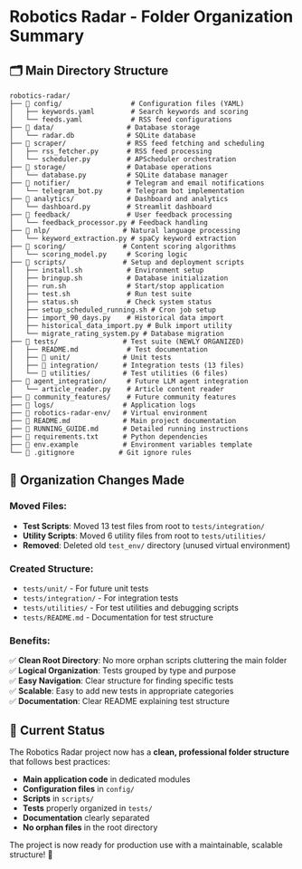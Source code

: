 # Robotics Radar - Folder Organization Summary

## 🗂️ **Main Directory Structure**

```
robotics-radar/
├── 📁 config/                 # Configuration files (YAML)
│   ├── keywords.yaml         # Search keywords and scoring
│   └── feeds.yaml            # RSS feed configurations
├── 📁 data/                  # Database storage
│   └── radar.db             # SQLite database
├── 📁 scraper/               # RSS feed fetching and scheduling
│   ├── rss_fetcher.py       # RSS feed processing
│   └── scheduler.py         # APScheduler orchestration
├── 📁 storage/               # Database operations
│   └── database.py          # SQLite database manager
├── 📁 notifier/              # Telegram and email notifications
│   └── telegram_bot.py      # Telegram bot implementation
├── 📁 analytics/             # Dashboard and analytics
│   └── dashboard.py         # Streamlit dashboard
├── 📁 feedback/              # User feedback processing
│   └── feedback_processor.py # Feedback handling
├── 📁 nlp/                  # Natural language processing
│   └── keyword_extraction.py # spaCy keyword extraction
├── 📁 scoring/              # Content scoring algorithms
│   └── scoring_model.py     # Scoring logic
├── 📁 scripts/              # Setup and deployment scripts
│   ├── install.sh           # Environment setup
│   ├── bringup.sh           # Database initialization
│   ├── run.sh               # Start/stop application
│   ├── test.sh              # Run test suite
│   ├── status.sh            # Check system status
│   ├── setup_scheduled_running.sh # Cron job setup
│   ├── import_90_days.py    # Historical data import
│   ├── historical_data_import.py # Bulk import utility
│   └── migrate_rating_system.py # Database migration
├── 📁 tests/                # Test suite (NEWLY ORGANIZED)
│   ├── README.md            # Test documentation
│   ├── 📁 unit/             # Unit tests
│   ├── 📁 integration/      # Integration tests (13 files)
│   └── 📁 utilities/        # Test utilities (6 files)
├── 📁 agent_integration/     # Future LLM agent integration
│   └── article_reader.py    # Article content reader
├── 📁 community_features/    # Future community features
├── 📁 logs/                 # Application logs
├── 📁 robotics-radar-env/   # Virtual environment
├── 📄 README.md             # Main project documentation
├── 📄 RUNNING_GUIDE.md      # Detailed running instructions
├── 📄 requirements.txt      # Python dependencies
├── 📄 env.example           # Environment variables template
└── 📄 .gitignore           # Git ignore rules
```

## 🧹 **Organization Changes Made**

### **Moved Files:**
- **Test Scripts**: Moved 13 test files from root to `tests/integration/`
- **Utility Scripts**: Moved 6 utility files from root to `tests/utilities/`
- **Removed**: Deleted old `test_env/` directory (unused virtual environment)

### **Created Structure:**
- `tests/unit/` - For future unit tests
- `tests/integration/` - For integration tests
- `tests/utilities/` - For test utilities and debugging scripts
- `tests/README.md` - Documentation for test structure

### **Benefits:**
✅ **Clean Root Directory**: No more orphan scripts cluttering the main folder  
✅ **Logical Organization**: Tests grouped by type and purpose  
✅ **Easy Navigation**: Clear structure for finding specific tests  
✅ **Scalable**: Easy to add new tests in appropriate categories  
✅ **Documentation**: Clear README explaining test structure  

## 🚀 **Current Status**

The Robotics Radar project now has a **clean, professional folder structure** that follows best practices:

- **Main application code** in dedicated modules
- **Configuration files** in `config/`
- **Scripts** in `scripts/`
- **Tests** properly organized in `tests/`
- **Documentation** clearly separated
- **No orphan files** in the root directory

The project is now ready for production use with a maintainable, scalable structure! 🎉 